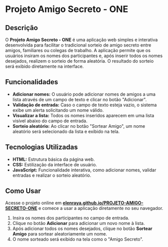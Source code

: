 # Projeto Amigo Secreto - ONE

## Descrição

O **Projeto Amigo Secreto - ONE** é uma aplicação web simples e interativa desenvolvida para facilitar o tradicional sorteio de amigo secreto entre amigos, familiares ou colegas de trabalho. A aplicação permite que os usuários insiram os nomes dos participantes e, após inserir todos os nomes desejados, realizem o sorteio de forma aleatória. O resultado do sorteio será exibido diretamente na interface.

## Funcionalidades

- **Adicionar nomes:** O usuário pode adicionar nomes de amigos a uma lista através de um campo de texto e clicar no botão "Adicionar".
- **Validação de entrada:** Caso o campo de texto esteja vazio, o sistema exibe um alerta solicitando um nome válido.
- **Visualizar a lista:** Todos os nomes inseridos aparecem em uma lista visível abaixo do campo de entrada.
- **Sorteio aleatório:** Ao clicar no botão "Sortear Amigo", um nome aleatório será selecionado da lista e exibido na tela.

## Tecnologias Utilizadas

- **HTML:** Estrutura básica da página web.
- **CSS:** Estilização da interface de usuário.
- **JavaScript:** Funcionalidade interativa, como adicionar nomes, validar entradas e realizar o sorteio aleatório.

## Como Usar

Acesse o projeto online em [**elenraya.github.io/PROJETO-AMIGO-SECRETO-ONE**](https://elenraya.github.io/PROJETO-AMIGO-SECRETO-ONE/) e comece a usar a aplicação diretamente no seu navegador.

1. Insira os nomes dos participantes no campo de entrada.
2. Clique no botão **Adicionar** para adicionar um novo nome à lista.
3. Após adicionar todos os nomes desejados, clique no botão **Sortear Amigo** para sortear aleatoriamente um nome.
4. O nome sorteado será exibido na tela como o "Amigo Secreto".
